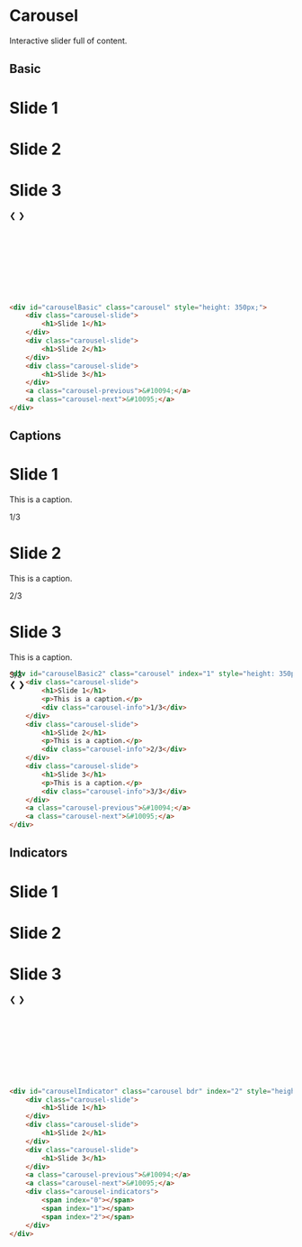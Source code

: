 # Carousel
Interactive slider full of content.

## Basic
<div id="carouselBasic" class="carousel" style="height: 350px;">
    <div class="carousel-slide">
        <h1>Slide 1</h1>
    </div>
    <div class="carousel-slide">
        <h1>Slide 2</h1>
    </div>
    <div class="carousel-slide">
        <h1>Slide 3</h1>
    </div>
    <a class="carousel-previous">&#10094;</a>
    <a class="carousel-next">&#10095;</a>
</div>

```html
<div id="carouselBasic" class="carousel" style="height: 350px;">
    <div class="carousel-slide">
        <h1>Slide 1</h1>
    </div>
    <div class="carousel-slide">
        <h1>Slide 2</h1>
    </div>
    <div class="carousel-slide">
        <h1>Slide 3</h1>
    </div>
    <a class="carousel-previous">&#10094;</a>
    <a class="carousel-next">&#10095;</a>
</div>
```

## Captions
<div id="carouselBasic2" class="carousel" index="1" style="height: 350px;">
    <div class="carousel-slide">
        <h1>Slide 1</h1>
        <p>This is a caption.</p>
        <div class="carousel-info">1/3</div>
    </div>
    <div class="carousel-slide">
        <h1>Slide 2</h1>
        <p>This is a caption.</p>
        <div class="carousel-info">2/3</div>
    </div>
    <div class="carousel-slide">
        <h1>Slide 3</h1>
        <p>This is a caption.</p>
        <div class="carousel-info">3/3</div>
    </div>
    <a class="carousel-previous">&#10094;</a>
    <a class="carousel-next">&#10095;</a>
</div>

```html
<div id="carouselBasic2" class="carousel" index="1" style="height: 350px;">
    <div class="carousel-slide">
        <h1>Slide 1</h1>
        <p>This is a caption.</p>
        <div class="carousel-info">1/3</div>
    </div>
    <div class="carousel-slide">
        <h1>Slide 2</h1>
        <p>This is a caption.</p>
        <div class="carousel-info">2/3</div>
    </div>
    <div class="carousel-slide">
        <h1>Slide 3</h1>
        <p>This is a caption.</p>
        <div class="carousel-info">3/3</div>
    </div>
    <a class="carousel-previous">&#10094;</a>
    <a class="carousel-next">&#10095;</a>
</div>
```

## Indicators
<div id="carouselIndicator" class="carousel" index="2" style="height: 350px;">
    <div class="carousel-slide">
        <h1>Slide 1</h1>
    </div>
    <div class="carousel-slide">
        <h1>Slide 2</h1>
    </div>
    <div class="carousel-slide">
        <h1>Slide 3</h1>
    </div>
    <a class="carousel-previous">&#10094;</a>
    <a class="carousel-next">&#10095;</a>
    <div class="carousel-indicators">
        <span index="0"></span>
        <span index="1"></span>
        <span index="2"></span>
    </div>
</div>

```html
<div id="carouselIndicator" class="carousel bdr" index="2" style="height: 350px;">
    <div class="carousel-slide">
        <h1>Slide 1</h1>
    </div>
    <div class="carousel-slide">
        <h1>Slide 2</h1>
    </div>
    <div class="carousel-slide">
        <h1>Slide 3</h1>
    </div>
    <a class="carousel-previous">&#10094;</a>
    <a class="carousel-next">&#10095;</a>
    <div class="carousel-indicators">
        <span index="0"></span>
        <span index="1"></span>
        <span index="2"></span>
    </div>
</div>
```